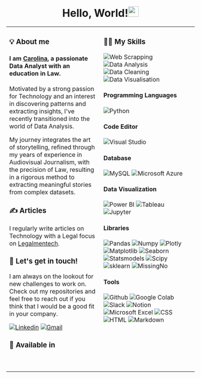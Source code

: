 <h1 align="center">Hello, World!<img src="https://media.giphy.com/media/hvRJCLFzcasrR4ia7z/giphy.gif" width="28">
         </h1>
    <table><tr><td valign="top" width="40%">
    <h3>💡 About me</h3>
<!-- recent_releases starts -->

#### I am [Carolina](https://www.linkedin.com/in/cardenastcarolina/), a passionate Data Analyst with an education in Law. 
<p>Motivated by a strong passion for Technology and an interest in discovering patterns and extracting insights, I've recently transitioned into the world of Data Analysis.</p>
<p>My journey integrates the art of storytelling, refined through my years of experience in Audiovisual Journalism, with the precision of Law, resulting in a rigorous method to extracting meaningful stories from complex datasets.</p>

### ✍️ Articles

I regularly write articles on Technology with a Legal focus on [Legalmentech](https://legalmentech.com/articulos).
    
### 💼 Let's get in touch!

I am always on the lookout for new challenges to work on. Check out my repositories and feel free to reach out if you think that I would be a good fit in your company.

<a href='https://www.linkedin.com/in/cardenastcarolina/' target="_blank"><img alt='Linkedin' src='https://img.shields.io/badge/Carolina_Cardenas Torres-100000?style=flat&logo=Linkedin&logoColor=white&labelColor=007ec6&color=007ec6'/></a>
<a href='mailto:cardenastcarolina@gmail.com' target="_blank"><img alt='Gmail' src='https://img.shields.io/badge/cardenastcarolina@gmail.com-100000?style=flat&logo=Gmail&logoColor=white&labelColor=007ec6&color=007ec6'/></a>

### 💬 Available in

<a target="_blank"><img alt='' src='https://img.shields.io/badge/Spanish_| Native Speaker-100000?style=flat&logo=&logoColor=dfb317&labelColor=007ec6&color=007ec6'/></a>
<a target="_blank"><img alt='' src='https://img.shields.io/badge/Italian_| Native Speaker-100000?style=flat&logo=&logoColor=dfb317&labelColor=007ec6&color=007ec6'/></a>
<a target="_blank"><img alt='' src='https://img.shields.io/badge/English_| Full Proficiency-100000?style=flat&logo=&logoColor=dfb317&labelColor=007ec6&color=007ec6'/></a>
<p></p>
</td><td valign="top" width="40%">
   
### 👩‍💻 My Skills

<a target="_blank"><img alt='Web Scrapping' src='https://img.shields.io/badge/Web_Scrapping-100000?style=flat&logo=Web Scrapping&logoColor=FFFFFF&labelColor=007ec6&color=007ec6'/></a>
<a target="_blank"><img alt='Data Analysis' src='https://img.shields.io/badge/Data_Analysis-100000?style=flat&logo=Data Analysis&logoColor=FFFFFF&labelColor=007ec6&color=007ec6'/></a>
<a target="_blank"><img alt='Data Cleaning' src='https://img.shields.io/badge/Data_Cleaning-100000?style=flat&logo=Data Cleaning&logoColor=FFFFFF&labelColor=007ec6&color=007ec6'/></a>
<a target="_blank"><img alt='Data Visualisation' src='https://img.shields.io/badge/Data_Visualisation-100000?style=flat&logo=Data Visualisation&logoColor=FFFFFF&labelColor=007ec6&color=007ec6'/></a>
<a target="_blank"><img alt='' src='https://img.shields.io/badge/EDA_for Machine Learning-100000?style=flat&logo=&logoColor=white&labelColor=007ec6&color=007ec6'/></a>
<a target="_blank"><img alt='' src='https://img.shields.io/badge/Feature_Engineering-100000?style=flat&logo=&logoColor=white&labelColor=007ec6&color=007ec6'/></a>



#### Programming Languages

<a target="_blank"><img alt='Python' src='https://img.shields.io/badge/Python-100000?style=flat&logo=Python&logoColor=dfb317&labelColor=FFFFFF&color=FFFFFF'/></a>

#### Code Editor

<a target="_blank"><img alt='Visual Studio' src='https://img.shields.io/badge/Visual_Studio Code-100000?style=flat&logo=Visual Studio&logoColor=007ec6&labelColor=FFFFFF&color=FFFFFF'/></a>

#### Database

<a target="_blank"><img alt='MySQL' src='https://img.shields.io/badge/MySQL-100000?style=flat&logo=MySQL&logoColor=007ec6&labelColor=FFFFFF&color=FFFFFF'/></a>
<a target="_blank"><img alt='Microsoft Azure' src='https://img.shields.io/badge/Azure-100000?style=flat&logo=Microsoft Azure&logoColor=007ec6&labelColor=FFFFFF&color=FFFFFF'/></a>

#### Data Visualization 

<a target="_blank"><img alt='Power BI' src='https://img.shields.io/badge/Power_BI-100000?style=flat&logo=Power BI&logoColor=fe7d37&labelColor=FFFFFF&color=FFFFFF'/></a>
<a target="_blank"><img alt='Tableau' src='https://img.shields.io/badge/Tableau-100000?style=flat&logo=Tableau&logoColor=e05d44&labelColor=FFFFFF&color=FFFFFF'/></a>
<a target="_blank"><img alt='Jupyter' src='https://img.shields.io/badge/Jupyter_Notebooks-100000?style=flat&logo=Jupyter&logoColor=fe7d37&labelColor=FFFFFF&color=FFFFFF'/></a>

#### Libraries

<a target="_blank"><img alt='Pandas' src='https://img.shields.io/badge/Pandas-100000?style=flat&logo=Pandas&logoColor=FFFFFF&labelColor=9f9f9f&color=9f9f9f'/></a>
<a target="_blank"><img alt='Numpy' src='https://img.shields.io/badge/Numpy-100000?style=flat&logo=Numpy&logoColor=FFFFFF&labelColor=9f9f9f&color=9f9f9f'/></a>
<a target="_blank"><img alt='Plotly' src='https://img.shields.io/badge/Plotly-100000?style=flat&logo=Plotly&logoColor=FFFFFF&labelColor=9f9f9f&color=9f9f9f'/></a>
<a target="_blank"><img alt='Matplotlib' src='https://img.shields.io/badge/Matplotlib-100000?style=flat&logo=Matplotlib&logoColor=FFFFFF&labelColor=9f9f9f&color=9f9f9f'/></a>
<a target="_blank"><img alt='Seaborn' src='https://img.shields.io/badge/Seaborn-100000?style=flat&logo=Seaborn&logoColor=FFFFFF&labelColor=9f9f9f&color=9f9f9f'/></a>
<a target="_blank"><img alt='Statsmodels' src='https://img.shields.io/badge/Statsmodels-100000?style=flat&logo=Statsmodels&logoColor=FFFFFF&labelColor=9f9f9f&color=9f9f9f'/></a>
<a target="_blank"><img alt='Scipy' src='https://img.shields.io/badge/Scipy-100000?style=flat&logo=Scipy&logoColor=white&labelColor=9f9f9f&color=9f9f9f'/></a>
<a target="_blank"><img alt='sklearn' src='https://img.shields.io/badge/sklearn-100000?style=flat&logo=sklearn&logoColor=white&labelColor=9f9f9f&color=9f9f9f'/></a>
<a target="_blank"><img alt='MissingNo' src='https://img.shields.io/badge/MissingNo-100000?style=flat&logo=MissingNo&logoColor=white&labelColor=9f9f9f&color=9f9f9f'/></a>

 #### Tools

<a target="_blank"><img alt='Github' src='https://img.shields.io/badge/GitHub-100000?style=flat&logo=Github&logoColor=FFFFFF&labelColor=9f9f9f&color=9f9f9f'/></a>
<a target="_blank"><img alt='Google Colab' src='https://img.shields.io/badge/Google_Colab-100000?style=flat&logo=Google Colab&logoColor=FFFFFF&labelColor=9f9f9f&color=9f9f9f'/></a>
<a target="_blank"><img alt='Slack' src='https://img.shields.io/badge/Slack-100000?style=flat&logo=Slack&logoColor=FFFFFF&labelColor=9f9f9f&color=9f9f9f'/></a>
<a target="_blank"><img alt='Notion' src='https://img.shields.io/badge/Notion-100000?style=flat&logo=Notion&logoColor=FFFFFF&labelColor=9f9f9f&color=9f9f9f'/></a>
<a target="_blank"><img alt='Microsoft Excel' src='https://img.shields.io/badge/Excel-100000?style=flat&logo=Microsoft Excel&logoColor=FFFFFF&labelColor=9f9f9f&color=9f9f9f'/></a>
<a target="_blank"><img alt='CSS' src='https://img.shields.io/badge/CSS-100000?style=flat&logo=CSS&logoColor=white&labelColor=9f9f9f&color=9f9f9f'/></a>
<a target="_blank"><img alt='HTML' src='https://img.shields.io/badge/HTML-100000?style=flat&logo=HTML&logoColor=white&labelColor=9f9f9f&color=9f9f9f'/></a>
<a target="_blank"><img alt='Markdown' src='https://img.shields.io/badge/Markdown-100000?style=flat&logo=Markdown&logoColor=white&labelColor=9f9f9f&color=9f9f9f'/></a>
